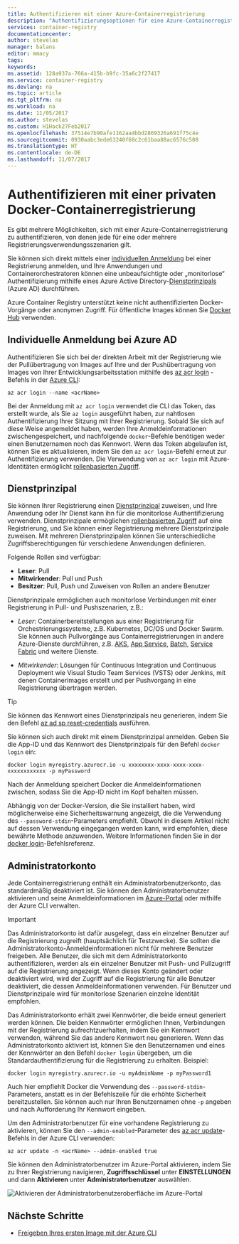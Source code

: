 ```yaml
---
title: Authentifizieren mit einer Azure-Containerregistrierung
description: "Authentifizierungsoptionen für eine Azure-Containerregistrierung einschließlich direkter und Registrierungsanmeldung von Azure Active Directory-Dienstprinzipalen."
services: container-registry
documentationcenter: 
author: stevelas
manager: balans
editor: mmacy
tags: 
keywords: 
ms.assetid: 128a937a-766a-415b-b9fc-35a6c2f27417
ms.service: container-registry
ms.devlang: na
ms.topic: article
ms.tgt_pltfrm: na
ms.workload: na
ms.date: 11/05/2017
ms.author: stevelas
ms.custom: H1Hack27Feb2017
ms.openlocfilehash: 37514e7b90afe1162aa4bbd2869326a691f75c4e
ms.sourcegitcommit: 0930aabc3ede63240f60c2c61baa88ac6576c508
ms.translationtype: HT
ms.contentlocale: de-DE
ms.lasthandoff: 11/07/2017
---
```

# <a name="authenticate-with-a-private-docker-container-registry"></a>Authentifizieren mit einer privaten Docker-Containerregistrierung

Es gibt mehrere Möglichkeiten, sich mit einer Azure-Containerregistrierung zu authentifizieren, von denen jede für eine oder mehrere Registrierungsverwendungsszenarien gilt.

Sie können sich direkt mittels einer [individuellen Anmeldung](#individual-login-with-azure-ad) bei einer Registrierung anmelden, und Ihre Anwendungen und Containerorchestratoren können eine unbeaufsichtigte oder „monitorlose“ Authentifizierung mithilfe eines Azure Active Directory-[Dienstprinzipals](#service-principal) (Azure AD) durchführen.

Azure Container Registry unterstützt keine nicht authentifizierten Docker-Vorgänge oder anonymen Zugriff. Für öffentliche Images können Sie [Docker Hub](https://docs.docker.com/docker-hub/) verwenden.

## <a name="individual-login-with-azure-ad"></a>Individuelle Anmeldung bei Azure AD

Authentifizieren Sie sich bei der direkten Arbeit mit der Registrierung wie der Pullübertragung von Images auf Ihre und der Pushübertragung von Images von Ihrer Entwicklungsarbeitsstation mithilfe des [az acr login](/cli/azure/acr?view=azure-cli-latest#az_acr_login) -Befehls in der [Azure CLI](/cli/azure/install-azure-cli):

```azurecli
az acr login --name <acrName>
```

Bei der Anmeldung mit `az acr login` verwendet die CLI das Token, das erstellt wurde, als Sie `az login` ausgeführt haben, zur nahtlosen Authentifizierung Ihrer Sitzung mit Ihrer Registrierung. Sobald Sie sich auf diese Weise angemeldet haben, werden Ihre Anmeldeinformationen zwischengespeichert, und nachfolgende `docker`-Befehle benötigen weder einen Benutzernamen noch das Kennwort. Wenn das Token abgelaufen ist, können Sie es aktualisieren, indem Sie den `az acr login`-Befehl erneut zur Authentifizierung verwenden. Die Verwendung von `az acr login` mit Azure-Identitäten ermöglicht [rollenbasierten Zugriff](../active-directory/role-based-access-control-configure.md).

## <a name="service-principal"></a>Dienstprinzipal

Sie können Ihrer Registrierung einen [Dienstprinzipal](../active-directory/develop/active-directory-application-objects.md) zuweisen, und Ihre Anwendung oder Ihr Dienst kann ihn für die monitorlose Authentifizierung verwenden. Dienstprinzipale ermöglichen [rollenbasierten Zugriff](../active-directory/role-based-access-control-configure.md) auf eine Registrierung, und Sie können einer Registrierung mehrere Dienstprinzipale zuweisen. Mit mehreren Dienstprinzipalen können Sie unterschiedliche Zugriffsberechtigungen für verschiedene Anwendungen definieren.

Folgende Rollen sind verfügbar:

  * **Leser**: Pull
  * **Mitwirkender**: Pull und Push
  * **Besitzer**: Pull, Push und Zuweisen von Rollen an andere Benutzer

Dienstprinzipale ermöglichen auch monitorlose Verbindungen mit einer Registrierung in Pull- und Pushszenarien, z.B.:

  * *Leser*: Containerbereitstellungen aus einer Registrierung für Orchestrierungssysteme, z.B. Kubernetes, DC/OS und Docker Swarm. Sie können auch Pullvorgänge aus Containerregistrierungen in andere Azure-Dienste durchführen, z.B. [AKS](../aks/index.yml), [App Service](../app-service/index.yml), [Batch](../batch/index.md), [Service Fabric](/azure/service-fabric/) und weitere Dienste.

  * *Mitwirkender*: Lösungen für Continuous Integration und Continuous Deployment wie Visual Studio Team Services (VSTS) oder Jenkins, mit denen Containerimages erstellt und per Pushvorgang in eine Registrierung übertragen werden.

> [!TIP]
> Sie können das Kennwort eines Dienstprinzipals neu generieren, indem Sie den Befehl [az ad sp reset-credentials](/cli/azure/ad/sp?view=azure-cli-latest#az_ad_sp_reset_credentials) ausführen.
>

Sie können sich auch direkt mit einem Dienstprinzipal anmelden. Geben Sie die App-ID und das Kennwort des Dienstprinzipals für den Befehl `docker login` ein:

```
docker login myregistry.azurecr.io -u xxxxxxxx-xxxx-xxxx-xxxx-xxxxxxxxxxxx -p myPassword
```

Nach der Anmeldung speichert Docker die Anmeldeinformationen zwischen, sodass Sie die App-ID nicht im Kopf behalten müssen.

Abhängig von der Docker-Version, die Sie installiert haben, wird möglicherweise eine Sicherheitswarnung angezeigt, die die Verwendung des `--password-stdin`-Parameters empfiehlt. Obwohl in diesem Artikel nicht auf dessen Verwendung eingegangen werden kann, wird empfohlen, diese bewährte Methode anzuwenden. Weitere Informationen finden Sie in der [docker login](https://docs.docker.com/engine/reference/commandline/login/)-Befehlsreferenz.

## <a name="admin-account"></a>Administratorkonto

Jede Containerregistrierung enthält ein Administratorbenutzerkonto, das standardmäßig deaktiviert ist. Sie können den Administratorbenutzer aktivieren und seine Anmeldeinformationen im [Azure-Portal](container-registry-get-started-portal.md#create-a-container-registry) oder mithilfe der Azure CLI verwalten.

> [!IMPORTANT]
> Das Administratorkonto ist dafür ausgelegt, dass ein einzelner Benutzer auf die Registrierung zugreift (hauptsächlich für Testzwecke). Sie sollten die Administratorkonto-Anmeldeinformationen nicht für mehrere Benutzer freigeben. Alle Benutzer, die sich mit dem Administratorkonto authentifizieren, werden als ein einzelner Benutzer mit Push- und Pullzugriff auf die Registrierung angezeigt. Wenn dieses Konto geändert oder deaktiviert wird, wird der Zugriff auf die Registrierung für alle Benutzer deaktiviert, die dessen Anmeldeinformationen verwenden. Für Benutzer und Dienstprinzipale wird für monitorlose Szenarien einzelne Identität empfohlen.
>

Das Administratorkonto erhält zwei Kennwörter, die beide erneut generiert werden können. Die beiden Kennwörter ermöglichen Ihnen, Verbindungen mit der Registrierung aufrechtzuerhalten, indem Sie ein Kennwort verwenden, während Sie das andere Kennwort neu generieren. Wenn das Administratorkonto aktiviert ist, können Sie den Benutzernamen und eines der Kennwörter an den Befehl `docker login` übergeben, um die Standardauthentifizierung für die Registrierung zu erhalten. Beispiel:

```
docker login myregistry.azurecr.io -u myAdminName -p myPassword1
```

Auch hier empfiehlt Docker die Verwendung des `--password-stdin`-Parameters, anstatt es in der Befehlszeile für die erhöhte Sicherheit bereitzustellen. Sie können auch nur Ihren Benutzernamen ohne `-p` angeben und nach Aufforderung Ihr Kennwort eingeben.

Um den Administratorbenutzer für eine vorhandene Registrierung zu aktivieren, können Sie den `--admin-enabled`-Parameter des [az acr update](/cli/azure/acr?view=azure-cli-latest#az_acr_update)-Befehls in der Azure CLI verwenden:

```azurecli
az acr update -n <acrName> --admin-enabled true
```

Sie können den Administratorbenutzer im Azure-Portal aktivieren, indem Sie zu Ihrer Registrierung navigieren, **Zugriffsschlüssel** unter **EINSTELLUNGEN** und dann **Aktivieren** unter **Administratorbenutzer** auswählen.

![Aktivieren der Administratorbenutzeroberfläche im Azure-Portal][auth-portal-01]

## <a name="next-steps"></a>Nächste Schritte

* [Freigeben Ihres ersten Image mit der Azure CLI](container-registry-get-started-azure-cli.md)

<!-- IMAGES -->
[auth-portal-01]: ./media/container-registry-authentication/auth-portal-01.png
